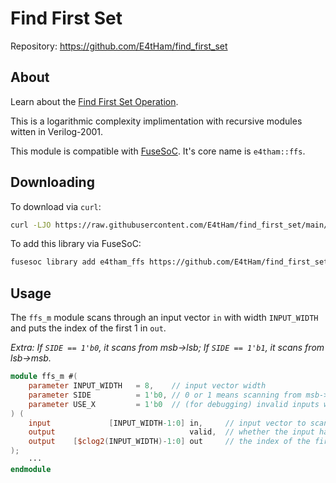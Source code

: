 
# Find First Set

Repository: <https://github.com/E4tHam/find_first_set>

## About

Learn about the [Find First Set Operation](https://en.wikipedia.org/wiki/Find_first_set).

This is a logarithmic complexity implimentation with recursive modules witten in Verilog-2001.

This module is compatible with [FuseSoC](https://github.com/olofk/fusesoc). It's core name is `e4tham::ffs`.

## Downloading

To download via `curl`:

```bash
curl -LJO https://raw.githubusercontent.com/E4tHam/find_first_set/main/rtl/ffs.v
```

To add this library via FuseSoC:

```bash
fusesoc library add e4tham_ffs https://github.com/E4tHam/find_first_set --sync-type=git
```

## Usage

The `ffs_m` module scans through an input vector `in` with width `INPUT_WIDTH` and puts the index of the first 1 in `out`.

_Extra: If `SIDE == 1'b0`, it scans from msb->lsb; If `SIDE == 1'b1`, it scans from lsb->msb._

```verilog
module ffs_m #(
    parameter INPUT_WIDTH   = 8,    // input vector width
    parameter SIDE          = 1'b0, // 0 or 1 means scanning from msb->lsb or lsb->msb
    parameter USE_X         = 1'b0  // (for debugging) invalid inputs will have {x} as output
) (
    input             [INPUT_WIDTH-1:0] in,     // input vector to scan
    output                              valid,  // whether the input has a 1
    output    [$clog2(INPUT_WIDTH)-1:0] out     // the index of the first 1
);
    ···
endmodule
```
